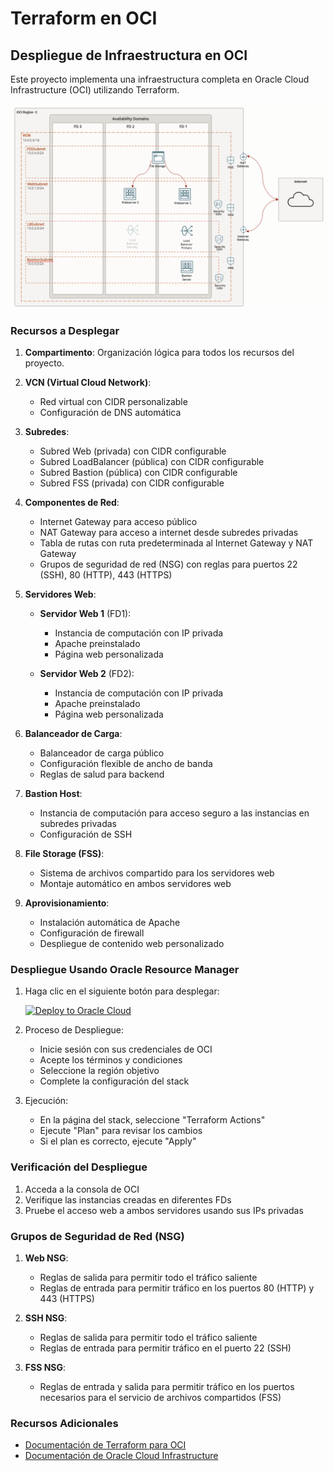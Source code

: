 # Terraform en OCI

## Despliegue de Infraestructura en OCI

Este proyecto implementa una infraestructura completa en Oracle Cloud Infrastructure (OCI) utilizando Terraform.

![](Shared_filesystem_security_groups.png)

### Recursos a Desplegar

1. **Compartimento**: Organización lógica para todos los recursos del proyecto.
2. **VCN (Virtual Cloud Network)**:
   - Red virtual con CIDR personalizable
   - Configuración de DNS automática

3. **Subredes**:
   - Subred Web (privada) con CIDR configurable
   - Subred LoadBalancer (pública) con CIDR configurable
   - Subred Bastion (pública) con CIDR configurable
   - Subred FSS (privada) con CIDR configurable

4. **Componentes de Red**:
   - Internet Gateway para acceso público
   - NAT Gateway para acceso a internet desde subredes privadas
   - Tabla de rutas con ruta predeterminada al Internet Gateway y NAT Gateway
   - Grupos de seguridad de red (NSG) con reglas para puertos 22 (SSH), 80 (HTTP), 443 (HTTPS)

5. **Servidores Web**:
   - **Servidor Web 1** (FD1):
     - Instancia de computación con IP privada
     - Apache preinstalado
     - Página web personalizada

   - **Servidor Web 2** (FD2):
     - Instancia de computación con IP privada
     - Apache preinstalado
     - Página web personalizada

6. **Balanceador de Carga**:
   - Balanceador de carga público
   - Configuración flexible de ancho de banda
   - Reglas de salud para backend

7. **Bastion Host**:
   - Instancia de computación para acceso seguro a las instancias en subredes privadas
   - Configuración de SSH

8. **File Storage (FSS)**:
   - Sistema de archivos compartido para los servidores web
   - Montaje automático en ambos servidores web

9. **Aprovisionamiento**:
    - Instalación automática de Apache
    - Configuración de firewall
    - Despliegue de contenido web personalizado

### Despliegue Usando Oracle Resource Manager

1. Haga clic en el siguiente botón para desplegar:

    [![Deploy to Oracle Cloud](https://oci-resourcemanager-plugin.plugins.oci.oraclecloud.com/latest/deploy-to-oracle-cloud.svg)](https://cloud.oracle.com/resourcemanager/stacks/create?region=home&zipUrl=https://github.com/nuevo-repo/produccion_tf_oci_course/releases/latest/download/LESSON2_second_webserver_in_other_AD.zip)

2. Proceso de Despliegue:
   - Inicie sesión con sus credenciales de OCI
   - Acepte los términos y condiciones
   - Seleccione la región objetivo
   - Complete la configuración del stack

3. Ejecución:
   - En la página del stack, seleccione "Terraform Actions"
   - Ejecute "Plan" para revisar los cambios
   - Si el plan es correcto, ejecute "Apply"

### Verificación del Despliegue

1. Acceda a la consola de OCI
2. Verifique las instancias creadas en diferentes FDs
3. Pruebe el acceso web a ambos servidores usando sus IPs privadas

### Grupos de Seguridad de Red (NSG)

1. **Web NSG**:
   - Reglas de salida para permitir todo el tráfico saliente
   - Reglas de entrada para permitir tráfico en los puertos 80 (HTTP) y 443 (HTTPS)

2. **SSH NSG**:
   - Reglas de salida para permitir todo el tráfico saliente
   - Reglas de entrada para permitir tráfico en el puerto 22 (SSH)

3. **FSS NSG**:
   - Reglas de entrada y salida para permitir tráfico en los puertos necesarios para el servicio de archivos compartidos (FSS)

### Recursos Adicionales

- [Documentación de Terraform para OCI](https://registry.terraform.io/providers/oracle/oci/latest/docs)
- [Documentación de Oracle Cloud Infrastructure](https://docs.oracle.com/iaas/Content/home.htm)